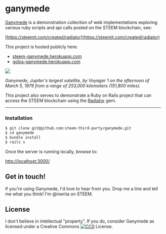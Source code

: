 # ganymede

[Ganymede](https://github.com/steem-third-party/ganymede) is a demonstration collection of web implementations exploring various ruby scripts and api calls posted on the STEEM blockchain, see:

[https://steemit.com/created/radiator](https://steemit.com/created/radiator)

This project is hosted publicly here:

* [steem-ganymede.herokuapp.com](https://steem-ganymede.herokuapp.com/)
* [golos-ganymede.herokuapp.com](https://golos-ganymede.herokuapp.com/)

![](https://upload.wikimedia.org/wikipedia/commons/1/17/Ganymede_-_PIA02278.jpg)

*Ganymede, Jupiter's largest satellite, by Voyager 1 on the afternoon of March 5, 1979 from a range of 253,000 kilometers (151,800 miles).*

This project also serves to demonstrate a Ruby on Rails project that can access the STEEM blockchain using the [Radiator](https://github.com/inertia186/radiator) gem.

---

### Installation

```bash
$ git clone git@github.com:steem-third-party/ganymede.git
$ cd ganymede
$ bundle install
$ rails s
```

Once the server is running locally, browse to:

[http://localhost:3000/](http://localhost:3000/)

## Get in touch!

If you're using Ganymede, I'd love to hear from you.  Drop me a line and tell me what you think!  I'm @inertia on STEEM.
  
## License

I don't believe in intellectual "property".  If you do, consider Ganymede as licensed under a Creative Commons [![CC0](http://i.creativecommons.org/p/zero/1.0/80x15.png)](http://creativecommons.org/publicdomain/zero/1.0/) License.
